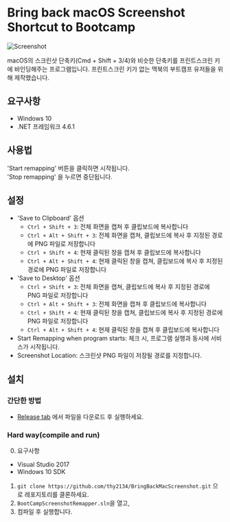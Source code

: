 # Bring back macOS Screenshot Shortcut to Bootcamp

![Screenshot](https://raw.githubusercontent.com/thy2134/BringBackMacScreenshot/master/images/Screen%20Shot%202018-07-20%2002.15.08%20AM.png)

macOS의 스크린샷 단축키(Cmd + Shift + 3/4)와 비슷한 단축키를 프린트스크린 키에 바인딩해주는 프로그램입니다. 프린트스크린 키가 없는 맥북의 부트캠프 유저들을 위해 제작했습니다.

## 요구사항
- Windows 10
- .NET 프레임워크 4.6.1

## 사용법
'Start remapping' 버튼을 클릭하면 시작됩니다.   
'Stop remapping' 을 누르면 중단됩니다.

## 설정
- 'Save to Clipboard' 옵션
    - `Ctrl + Shift + 3`: 전체 화면을 캡쳐 후 클립보드에 복사합니다
    - `Ctrl + Alt + Shift + 3`: 전체 화면을 캡쳐, 클립보드에 복사 후 지정된 경로에 PNG 파일로 저장합니다
    - `Ctrl + Shift + 4`: 현재 클릭된 창을 캡쳐 후 클립보드에 복사합니다
    - `Ctrl + Alt + Shift + 4`: 현재 클릭된 창을 캡쳐, 클립보드에 복사 후 지정된 경로에 PNG 파일로 저장합니다
- 'Save to Desktop' 옵션
    - `Ctrl + Shift + 3`: 전체 화면을 캡쳐, 클립보드에 복사 후 지정된 경로에 PNG 파일로 저장합니다
    - `Ctrl + Alt + Shift + 3`: 전체 화면을 캡쳐 후 클립보드에 복사합니다
    - `Ctrl + Shift + 4`: 현재 클릭된 창을 캡쳐, 클립보드에 복사 후 지정된 경로에 PNG 파일로 저장합니다
    - `Ctrl + Alt + Shift + 4`: 현재 클릭된 창을 캡쳐 후 클립보드에 복사합니다
- Start Remapping when program starts: 체크 시, 프로그램 실행과 동시에 서비스가 시작됩니다.
- Screenshot Location: 스크린샷 PNG 파일이 저장될 경로를 지정합니다.

## 설치 
### 간단한 방법
- [Release tab](https://github.com/thy2134/BringBackMacScreenshot/releases) 에서 파일을 다운로드 후 실행하세요.
### Hard way(compile and run)
0. 요구사항 
- Visual Studio 2017
- Windows 10 SDK
1. `git clone https://github.com/thy2134/BringBackMacScreenshot.git` 으로 레포지토리를 클론하세요.
2. `BootCampScreenshotRemapper.sln`을 열고,
3. 컴파일 후 실행합니다.

